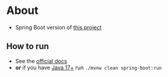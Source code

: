 # About
- Spring Boot version of [this project](https://github.com/DynamiteBob17/Sudoku-Solver)

## How to run
- See the [official docs](https://docs.spring.io/spring-boot/docs/1.5.16.RELEASE/reference/html/using-boot-running-your-application.html)
- **or** if you have [Java 17+](https://www.oracle.com/java/technologies/downloads/#java17) run `./mvnw clean spring-boot:run`
